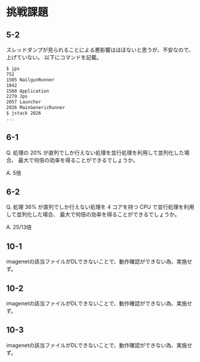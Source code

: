 # 挑戦課題

## 5-2

スレッドダンプが見られることによる悪影響はほぼないと思うが、不安なので、上げていない。
以下にコマンドを記載。

```sh
$ jps
752
1505 NailgunRunner
1042
1588 Application
2279 Jps
2057 Launcher
2026 MainGenericRunner
$ jstack 2026
...
```

## 6-1
Q. 処理の 20% が直列でしか行えない処理を並行処理を利用して並列化した場合、 最大で何倍の効率を得ることができるでしょうか。

A. 5倍

## 6-2
Q. 処理 36% が直列でしか行えない処理を 4 コアを持つ CPU で並行処理を利用して並列化した場合、 最大で何倍の効率を得ることができるでしょうか。

A. 25/13倍

## 10-1
imagenetの該当ファイルがDLできないことで、動作確認ができない為、実施せず。

## 10-2
imagenetの該当ファイルがDLできないことで、動作確認ができない為、実施せず。

## 10-3
imagenetの該当ファイルがDLできないことで、動作確認ができない為、実施せず。

